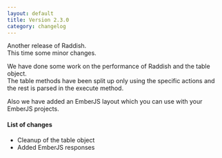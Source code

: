 ```yaml
---
layout: default
title: Version 2.3.0
category: changelog
---
```


Another release of Raddish.  
This time some minor changes.

We have done some work on the performance of Raddish and the table object.  
The table methods have been split up only using the specific actions and the rest is parsed in the execute method.

Also we have added an EmberJS layout which you can use with your EmberJS projects.

#### List of changes
- Cleanup of the table object
- Added EmberJS responses